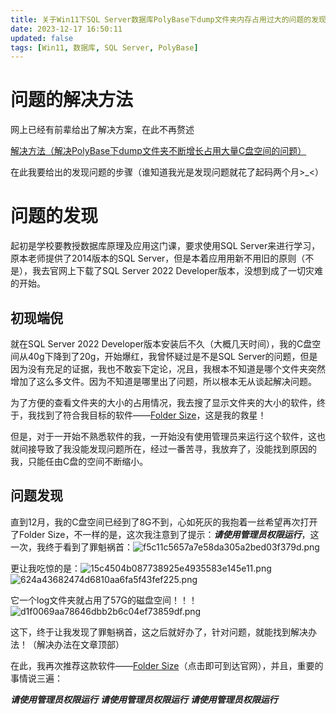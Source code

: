 ```yaml
---
title: 关于Win11下SQL Server数据库PolyBase下dump文件夹内存占用过大的问题的发现及解决过程
date: 2023-12-17 16:50:11
updated: false
tags: [Win11, 数据库, SQL Server, PolyBase]
---
```

# 问题的解决方法
网上已经有前辈给出了解决方案，在此不再赘述

[解决方法（解决PolyBase下dump文件夹不断增长占用大量C盘空间的问题）](https://blog.csdn.net/qq_39847278/article/details/128140770)

在此我要给出的发现问题的步骤（谁知道我光是发现问题就花了起码两个月>_<）
# 问题的发现
起初是学校要教授数据库原理及应用这门课，要求使用SQL Server来进行学习，原本老师提供了2014版本的SQL Server，但是本着应用用新不用旧的原则（不是），我去官网上下载了SQL Server 2022 Developer版本，没想到成了一切灾难的开始。
## 初现端倪
就在SQL Server 2022 Developer版本安装后不久（大概几天时间），我的C盘空间从40g下降到了20g，开始爆红，我曾怀疑过是不是SQL Server的问题，但是因为没有充足的证据，我也不敢妄下定论，况且，我根本不知道是哪个文件夹突然增加了这么多文件。因为不知道是哪里出了问题，所以根本无从谈起解决问题。

为了方便的查看文件夹的大小的占用情况，我去搜了显示文件夹的大小的软件，终于，我找到了符合我目标的软件——[Folder Size](https://www.folder-size.com/ "下载链接")，这是我的救星！

但是，对于一开始不熟悉软件的我，一开始没有使用管理员来运行这个软件，这也就间接导致了我没能发现问题所在，经过一番苦寻，我放弃了，没能找到原因的我，只能任由C盘的空间不断缩小。
## 问题发现
直到12月，我的C盘空间已经到了8G不到，心如死灰的我抱着一丝希望再次打开了Folder Size，不一样的是，这次我注意到了提示：***请使用管理员权限运行***，这一次，我终于看到了罪魁祸首：![f5c11c5657a7e58da305a2bed03f379d.png](https://s2.loli.net/2023/12/17/vf7BHtZW1YDuEbq.png)

更让我吃惊的是：![15c4504b087738925e4935583e145e11.png](https://s2.loli.net/2023/12/17/RmyJG3T2Aej9t1B.png)![624a43682474d6810aa6fa5f43fef225.png](https://s2.loli.net/2023/12/17/uy2HcrLvSjmThPE.png)

它一个log文件夹就占用了57G的磁盘空间！！！
![d1f0069aa78646dbb2b6c04ef73859df.png](https://s2.loli.net/2023/12/17/b8NVUM4DR6agqQe.png)

这下，终于让我发现了罪魁祸首，这之后就好办了，针对问题，就能找到解决办法！（解决办法在文章顶部）

在此，我再次推荐这款软件——[Folder Size](https://www.folder-size.com/ "下载链接")（点击即可到达官网），并且，重要的事情说三遍：

***请使用管理员权限运行***
***请使用管理员权限运行***
***请使用管理员权限运行***